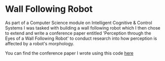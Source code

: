 # Wall Following Robot

As part of a Computer Science module on Intelligent Cognitive & Control Systems I was tasked with building a wall following robot which I then chose to extend and write a conference paper entitled 'Perception through the Eyes of a Wall Following Robot' to conduct research into how perception is affected by a robot's morphology.

You can find the conference paper I wrote using this code [here](https://drive.google.com/file/d/1Z914kADJPjwZBHtlsJ4ktcBE_aw68wWa/view?usp=sharing)
